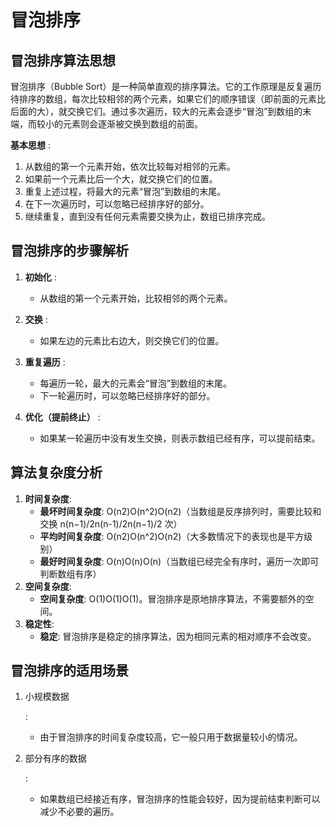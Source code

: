 # 冒泡排序

## 冒泡排序算法思想

冒泡排序（Bubble Sort）是一种简单直观的排序算法。它的工作原理是反复遍历待排序的数组，每次比较相邻的两个元素，如果它们的顺序错误（即前面的元素比后面的大），就交换它们。通过多次遍历，较大的元素会逐步“冒泡”到数组的末端，而较小的元素则会逐渐被交换到数组的前面。

 **基本思想** :

1. 从数组的第一个元素开始，依次比较每对相邻的元素。
2. 如果前一个元素比后一个大，就交换它们的位置。
3. 重复上述过程，将最大的元素“冒泡”到数组的末尾。
4. 在下一次遍历时，可以忽略已经排序好的部分。
5. 继续重复，直到没有任何元素需要交换为止，数组已排序完成。

## 冒泡排序的步骤解析

1. **初始化** :

   * 从数组的第一个元素开始，比较相邻的两个元素。
2. **交换** :

   * 如果左边的元素比右边大，则交换它们的位置。
3. **重复遍历** :

   * 每遍历一轮，最大的元素会“冒泡”到数组的末尾。
   * 下一轮遍历时，可以忽略已经排序好的部分。
4. **优化（提前终止）** :

   * 如果某一轮遍历中没有发生交换，则表示数组已经有序，可以提前结束。

## 算法复杂度分析

1. **时间复杂度**:
   - **最坏时间复杂度**: O(n2)O(n^2)O(n2)（当数组是反序排列时，需要比较和交换 n(n−1)/2n(n-1)/2n(n−1)/2 次）
   - **平均时间复杂度**: O(n2)O(n^2)O(n2)（大多数情况下的表现也是平方级别）
   - **最好时间复杂度**: O(n)O(n)O(n)（当数组已经完全有序时，遍历一次即可判断数组有序）
2. **空间复杂度**:
   - **空间复杂度**: O(1)O(1)O(1)。冒泡排序是原地排序算法，不需要额外的空间。
3. **稳定性**:
   - **稳定**: 冒泡排序是稳定的排序算法，因为相同元素的相对顺序不会改变。

## 冒泡排序的适用场景

1. 小规模数据

   :

   - 由于冒泡排序的时间复杂度较高，它一般只用于数据量较小的情况。

2. 部分有序的数据

   :

   - 如果数组已经接近有序，冒泡排序的性能会较好，因为提前结束判断可以减少不必要的遍历。
